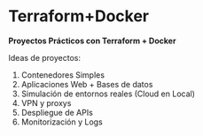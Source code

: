 # Terraform+Docker
**Proyectos Prácticos con Terraform + Docker**

Ideas de proyectos:

1. Contenedores Simples
2. Aplicaciones Web + Bases de datos
3. Simulación de entornos reales (Cloud en Local)
4. VPN y proxys
5. Despliegue de APIs
6. Monitorización y Logs
